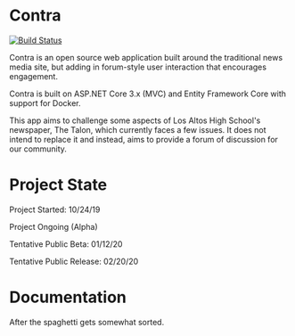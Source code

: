 # Contra

[![Build Status](https://travis-ci.com/SDBagel/OpenTalon.svg?branch=master)](https://travis-ci.com/SDBagel/OpenTalon)

Contra is an open source web application built around the traditional news media site, but adding in forum-style user interaction that encourages engagement.

Contra is built on ASP.NET Core 3.x (MVC) and Entity Framework Core with support for Docker. 

This app aims to challenge some aspects of Los Altos High School's newspaper, The Talon, which currently faces a few issues. It does not intend to replace it and instead, aims to provide a forum of discussion for our community.

# Project State
Project Started: 10/24/19

Project Ongoing (Alpha)

Tentative Public Beta: 01/12/20

Tentative Public Release: 02/20/20

# Documentation
After the spaghetti gets somewhat sorted.
